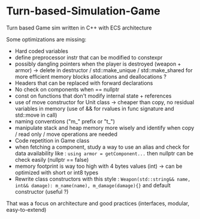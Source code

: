 # Turn-based-Simulation-Game
Turn based Game sim written in C++ with ECS architecture

Some optimizations are missing: 

- Hard coded variables 
- define preprocessor instr that can be modified to constexpr
- possibly dangling pointers when the player is destroyed (weapon + armor) -> delete in destructor / std::make_unique / std::make_shared for more efficient memory blocks allocations and deallocations ? 
- Headers that can be replaced with forward declarations
- No check on components when == nullptr
- const on functions that don't modify internal state + references
- use of move constructor for Unit class -> cheaper than copy, no residual variables in memory (use of && for rvalues in func signature and std::move in call) 
- naming conventions ("m_" prefix or "t_")
- manipulate stack and heap memory more wisely and identify when copy / read only / move operations are needed
- Code repetition in Game class
- when fetching a component, study a way to use an alias and check for data availability like : ```using armor = getComponent...``` then nullptr can be check easily (nullptr == false)
- memory footprint is way too high with 4 bytes values (int) -> can be optimized with short or int8 types
- Rewrite class constructors with this style : ```Weapon(std::string&& name, int&& damage): m_name(name), m_damage(damage){}``` and default constructor (useful ?)

That was a focus on architecture and good practices (interfaces, modular, easy-to-extend) 
